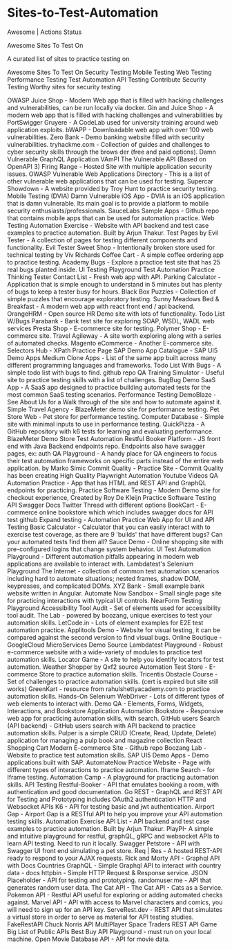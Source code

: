 # Sites-to-Test-Automation

Awesome | Actions Status

Awesome Sites To Test On

A curated list of sites to practice testing on

Awesome Sites To Test On
Security Testing
Mobile Testing
Web Testing
Performance Testing
Test Automation
API Testing
Contribute
Security Testing
Worthy sites for security testing

OWASP Juice Shop - Modern Web app that is filled with hacking challenges and vulnerabilities, can be run locally via docker.
Gin and Juice Shop - A modern web app that is filled with hacking challenges and vulnerabilities by PortSwigger
Gruyere - A CodeLab used for university training around web application exploits.
bWAPP - Downloadable web app with over 100 web vulnerabilities.
Zero Bank - Demo banking website filled with security vulnerabilities.
tryhackme.com - Collection of guides and challenges to cyber security skills through the brows der (free and paid options).
Damn Vulnerable GraphQL Application
VAmPI The Vulnerable API (Based on OpenAPI 3)
Firing Range - Hosted Site with multiple application security issues.
OWASP Vulnerable Web Applications Directory - This is a list of other vulnerable web applications that can be used for testing.
Supercar Showdown - A website provided by Troy Hunt to practice security testing.
Mobile Testing
(DVIA) Damn Vulnerable iOS App - DVIA is an iOS application that is damn vulnerable. Its main goal is to provide a platform to mobile security enthusiasts/professionals.
SauceLabs Sample Apps - Github repo that contains mobile apps that can be used for automation practice.
Web Testing
Automation Exercise - Website with API backend and test case examples to practice automation. Built by Arjun Thakur.
Test Pages by Evil Tester - A collection of pages for testing different components and functionality. Evil Tester
Sweet Shop - Intentionally broken store used for technical testing by Viv Richards
Coffee Cart - A simple coffee ordering app to practice testing.
Academy Bugs - Explore a practice test site that has 25 real bugs planted inside.
UI Testing Playground
Test Automation Practice
Thinking Tester Contact List - Fresh web app with API.
Parking Calculator - Application that is simple enough to understand in 5 minutes but has plenty of bugs to keep a tester busy for hours.
Black Box Puzzles - Collection of simple puzzles that encourage exploratory testing.
Sunny Meadows Bed & Breakfast - A modern web app with react front end / api backend.
OrangeHRM - Open source HR Demo site with lots of functionality.
Todo List W/Bugs
Parabank - Bank test site for exploring SOAP, WSDL, WADL web services
Presta Shop - E-commerce site for testing.
Polymer Shop - E-commerce site.
Travel Agileway - A site worth exploring along with a series of automated checks.
Magento eCommerce - Another E-commerce site.
Selectors Hub - XPath Practice Page
SAP Demo App Catalogue - SAP UI5 Demo Apps
Medium Clone Apps - List of the same app built across many different programming languages and frameworks.
Todo List With Bugs - A simple todo list with bugs to find. github repo
QA Training Simulator - Useful site to practice testing skills with a list of challenges.
BugBug Demo SaaS App - A SaaS app designed to practice building automated tests for the most common SaaS testing scenarios.
Performance Testing
DemoBlaze - See About Us for a Walk through of the site and how to automate against it.
Simple Travel Agency - BlazeMeter demo site for performance testing.
Pet Store Web - Pet store for performance testing.
Computer Database - Simple site with minimal inputs to use in performance testing.
QuickPizza - A GitHub repository with k6 tests for learning and evaluating performance.
BlazeMeter Demo Store
Test Automation
Restful Booker Platform - JS front end with Java Backend endpoints repo. Endpoints also have swagger pages, ex: auth
QA Playground - A handy place for QA engineers to focus their test automation frameworks on specific parts instead of the entire web application. by Marko Simic
Commit Quality - Practice Site - Commit Quality has been creating High Quality Playwright Automation Youtube Videos
QA Automation Practice - App that has HTML and REST API and GraphQL endpoints for practicing.
Practice Software Testing - Modern Demo site for checkout experience, Created by Roy De Kleijn
Practice Software Testing API Swagger Docs
Twitter Thread with different options
BookCart - E-commerce online bookstore which which includes swagger docs for API test github
Expand testing - Automation Practice Web App for UI and API Testing
Basic Calculator - Calculator that you can easily interact with to exercise test coverage, as there are 9 'builds' that have different bugs? Can your automated tests find them all?
Sauce Demo - Online shopping site with pre-configured logins that change system behavior.
UI Test Automation Playground - Different automation pitfalls appearing in modern web applications are available to interact with.
Lambdatest's Selenium Playground
The Internet - collection of common test automation scenarios including hard to automate situations; nested frames, shadow DOM, keypresses, and complicated DOMs.
XYZ Bank - Small example bank website written in Angular.
Automate Now Sandbox - Small single page site for practicing interactions with typical UI controls.
NearForm Testing Playground
Accessibility Tool Audit - Set of elements used for accessibility tool audit.
The Lab - powered by boozang, unique exercises to test your automation skills.
LetCode.in - Lots of element examples for E2E test automation practice.
Applitools Demo - Website for visual testing, it can be compared against the second version to find visual bugs.
Online Boutique - GoogleCloud MicroServices Demo Source
Lambdatest Playground - Robust e-commerce website with a wide-variety of modules to practice test automation skills.
Locator Game - A site to help you identify locators for test automation.
Weather Shopper by Qxf2 source
Automation Test Store - E-commerce Store to practice automation skills.
Tricentis Obstacle Course - Set of challenges to practice automation skills. (cert is expired but site still works)
GreenKart - resource from rahulshettyacademy.com to practice automation skills.
Hands-On Selenium WebDriver - Lots of different types of web elements to interact with.
Demo QA - Elements, Forms, Widgets, Interactions, and Bookstore Application
Automation Bookstore - Responsive web app for practicing automation skills, with search.
GitHub users Search (API backend) - GitHub users search with API backend to practice automation skills.
Pulper is a simple CRUD (Create, Read, Update, Delete) application for managing a pulp book and magazine collection
React Shopping Cart Modern E-commerce Site - Github repo
Boozang Lab - Website to practice test automation skills.
SAP UI5 Demo Apps - Demo applications built with SAP.
AutomateNow Practice Website - Page with different types of interactions to practice automation.
Iframe Search - for Iframe testing.
Automation Camp - A playground for practicing automation skills.
API Testing
Restful-Booker - API that emulates booking a room, with authentication and good documentation.
Go REST - GraphQL and REST API for Testing and Prototyping includes OAuth2 authentication
HTTP and Websocket APIs K6 - API for testing basic and jwt authentication.
Airport Gap - Airport Gap is a RESTful API to help you improve your API automation testing skills.
Automation Exercise API List - API backend and test case examples to practice automation. Built by Arjun Thakur.
PlayPI- A simple and intuitive playground for restful, graphQL, gRPC and websocket APIs to learn API testing. Need to run it locally.
Swagger Petstore - API with Swagger UI front end simulating a pet store.
Req | Res - A hosted REST-API ready to respond to your AJAX requests.
Rick and Morty API - Graphql API with Docs
Countries GraphQL - Simple Graphql API to interact with country data - docs
httpbin - Simple HTTP Request & Response service.
JSON Placeholder - API for testing and prototyping.
randomuser.me - API that generates random user data.
The Cat API - The Cat API - Cats as a Service.
Pokemon API - Restful API useful for exploring or adding automated checks against.
Marvel API - API with access to Marvel characters and comics, you will need to sign up for an API key.
ServeRest.dev - REST API that simulates a virtual store in order to serve as material for API testing studies.
FakeRestAPI
Chuck Norris API
MultiPlayer Space Traders REST API Game
Big List of Public APIs
Best Buy API Playground - must run on your local machine.
Open Movie Database API - API for movie data.
